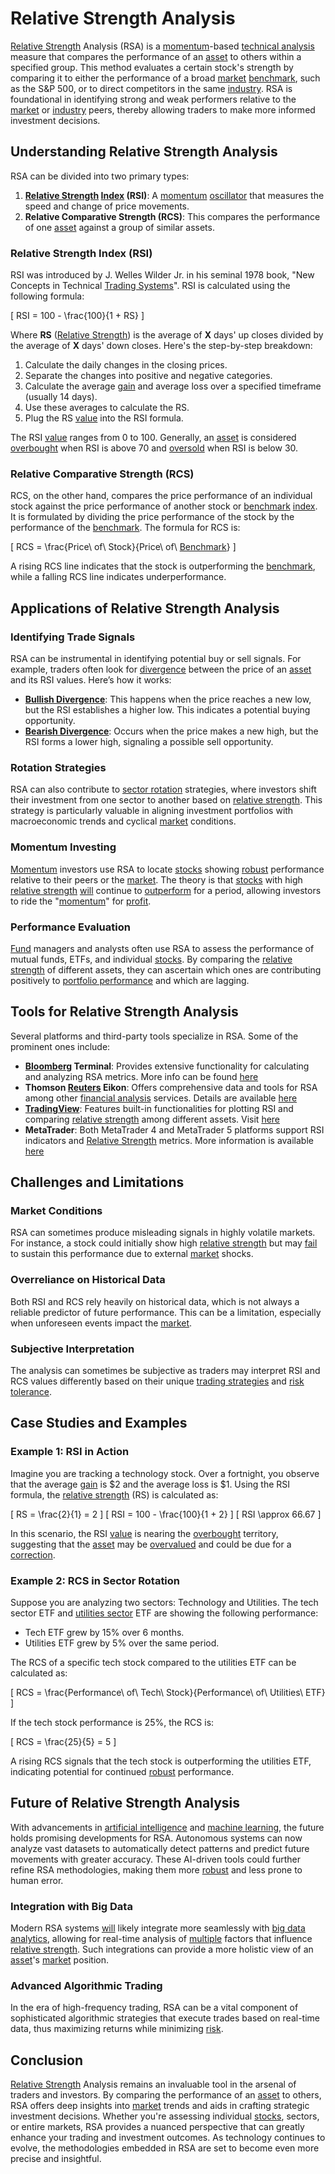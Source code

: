 # Relative Strength Analysis

[Relative Strength](../r/relative_strength.md) Analysis (RSA) is a [momentum](../m/momentum.md)-based [technical analysis](../t/technical_analysis.md) measure that compares the performance of an [asset](../a/asset.md) to others within a specified group. This method evaluates a certain stock's strength by comparing it to either the performance of a broad [market](../m/market.md) [benchmark](../b/benchmark.md), such as the S&P 500, or to direct competitors in the same [industry](../i/industry.md). RSA is foundational in identifying strong and weak performers relative to the [market](../m/market.md) or [industry](../i/industry.md) peers, thereby allowing traders to make more informed investment decisions.

## Understanding Relative Strength Analysis

RSA can be divided into two primary types:

1. **[Relative Strength](../r/relative_strength.md) [Index](../i/index_instrument.md) (RSI)**: A [momentum](../m/momentum.md) [oscillator](../o/oscillator.md) that measures the speed and change of price movements.
2. **Relative Comparative Strength (RCS)**: This compares the performance of one [asset](../a/asset.md) against a group of similar assets.

### Relative Strength Index (RSI)

RSI was introduced by J. Welles Wilder Jr. in his seminal 1978 book, "New Concepts in Technical [Trading Systems](../t/trading_systems.md)". RSI is calculated using the following formula:

\[ RSI = 100 - \frac{100}{1 + RS} \]

Where **RS** ([Relative Strength](../r/relative_strength.md)) is the average of **X** days' up closes divided by the average of **X** days' down closes. Here's the step-by-step breakdown:

1. Calculate the daily changes in the closing prices.
2. Separate the changes into positive and negative categories.
3. Calculate the average [gain](../g/gain.md) and average loss over a specified timeframe (usually 14 days).
4. Use these averages to calculate the RS.
5. Plug the RS [value](../v/value.md) into the RSI formula.

The RSI [value](../v/value.md) ranges from 0 to 100. Generally, an [asset](../a/asset.md) is considered [overbought](../o/overbought.md) when RSI is above 70 and [oversold](../o/oversold.md) when RSI is below 30.

### Relative Comparative Strength (RCS)

RCS, on the other hand, compares the price performance of an individual stock against the price performance of another stock or [benchmark](../b/benchmark.md) [index](../i/index_instrument.md). It is formulated by dividing the price performance of the stock by the performance of the [benchmark](../b/benchmark.md). The formula for RCS is:

\[ RCS = \frac{Price\ of\ Stock}{Price\ of\ [Benchmark](../b/benchmark.md)} \]

A rising RCS line indicates that the stock is outperforming the [benchmark](../b/benchmark.md), while a falling RCS line indicates underperformance.

## Applications of Relative Strength Analysis

### Identifying Trade Signals

RSA can be instrumental in identifying potential buy or sell signals. For example, traders often look for [divergence](../d/divergence.md) between the price of an [asset](../a/asset.md) and its RSI values. Here’s how it works:

- **[Bullish Divergence](../b/bullish_divergence.md)**: This happens when the price reaches a new low, but the RSI establishes a higher low. This indicates a potential buying opportunity.
- **[Bearish Divergence](../b/bearish_divergence.md)**: Occurs when the price makes a new high, but the RSI forms a lower high, signaling a possible sell opportunity.

### Rotation Strategies

RSA can also contribute to [sector rotation](../s/sector_rotation.md) strategies, where investors shift their investment from one sector to another based on [relative strength](../r/relative_strength.md). This strategy is particularly valuable in aligning investment portfolios with macroeconomic trends and cyclical [market](../m/market.md) conditions.

### Momentum Investing

[Momentum](../m/momentum.md) investors use RSA to locate [stocks](../s/stock.md) showing [robust](../r/robust.md) performance relative to their peers or the [market](../m/market.md). The theory is that [stocks](../s/stock.md) with high [relative strength](../r/relative_strength.md) [will](../w/will.md) continue to [outperform](../o/outperform.md) for a period, allowing investors to ride the "[momentum](../m/momentum.md)" for [profit](../p/profit.md). 

### Performance Evaluation

[Fund](../f/fund.md) managers and analysts often use RSA to assess the performance of mutual funds, ETFs, and individual [stocks](../s/stock.md). By comparing the [relative strength](../r/relative_strength.md) of different assets, they can ascertain which ones are contributing positively to [portfolio performance](../p/portfolio_performance.md) and which are lagging.

## Tools for Relative Strength Analysis

Several platforms and third-party tools specialize in RSA. Some of the prominent ones include:

- **[Bloomberg](../b/bloomberg.md) Terminal**: Provides extensive functionality for calculating and analyzing RSA metrics. More info can be found [here](https://www.bloomberg.com/professional/solution/bloomberg-terminal/)
- **Thomson [Reuters](../r/reuters.md) Eikon**: Offers comprehensive data and tools for RSA among other [financial analysis](../f/financial_analysis.md) services. Details are available [here](https://www.refinitiv.com/en/products/eikon-trading-software)
- **[TradingView](../t/tradingview.md)**: Features built-in functionalities for plotting RSI and comparing [relative strength](../r/relative_strength.md) among different assets. Visit [here](https://www.tradingview.com/)
- **MetaTrader**: Both MetaTrader 4 and MetaTrader 5 platforms support RSI indicators and [Relative Strength](../r/relative_strength.md) metrics. More information is available [here](https://www.metatrader4.com/en)

## Challenges and Limitations

### Market Conditions

RSA can sometimes produce misleading signals in highly volatile markets. For instance, a stock could initially show high [relative strength](../r/relative_strength.md) but may [fail](../f/fail.md) to sustain this performance due to external [market](../m/market.md) shocks.

### Overreliance on Historical Data

Both RSI and RCS rely heavily on historical data, which is not always a reliable predictor of future performance. This can be a limitation, especially when unforeseen events impact the [market](../m/market.md).

### Subjective Interpretation

The analysis can sometimes be subjective as traders may interpret RSI and RCS values differently based on their unique [trading strategies](../t/trading_strategies.md) and [risk tolerance](../r/risk_tolerance.md).

## Case Studies and Examples

### Example 1: RSI in Action

Imagine you are tracking a technology stock. Over a fortnight, you observe that the average [gain](../g/gain.md) is $2 and the average loss is $1. Using the RSI formula, the [relative strength](../r/relative_strength.md) (RS) is calculated as:

\[ RS = \frac{2}{1} = 2 \]
\[ RSI = 100 - \frac{100}{1 + 2} \]
\[ RSI \approx 66.67 \]

In this scenario, the RSI [value](../v/value.md) is nearing the [overbought](../o/overbought.md) territory, suggesting that the [asset](../a/asset.md) may be [overvalued](../o/overvalued.md) and could be due for a [correction](../c/correction.md).

### Example 2: RCS in Sector Rotation

Suppose you are analyzing two sectors: Technology and Utilities. The tech sector ETF and [utilities sector](../u/utilities_sector.md) ETF are showing the following performance:

- Tech ETF grew by 15% over 6 months.
- Utilities ETF grew by 5% over the same period.

The RCS of a specific tech stock compared to the utilities ETF can be calculated as:

\[ RCS = \frac{Performance\ of\ Tech\ Stock}{Performance\ of\ Utilities\ ETF} \]

If the tech stock performance is 25%, the RCS is:

\[ RCS = \frac{25}{5} = 5 \]

A rising RCS signals that the tech stock is outperforming the utilities ETF, indicating potential for continued [robust](../r/robust.md) performance.

## Future of Relative Strength Analysis

With advancements in [artificial intelligence](../a/artificial_intelligence_in_trading.md) and [machine learning](../m/machine_learning.md), the future holds promising developments for RSA. Autonomous systems can now analyze vast datasets to automatically detect patterns and predict future movements with greater accuracy. These AI-driven tools could further refine RSA methodologies, making them more [robust](../r/robust.md) and less prone to human error.

### Integration with Big Data

Modern RSA systems [will](../w/will.md) likely integrate more seamlessly with [big data analytics](../b/big_data_analytics_in_trading.md), allowing for real-time analysis of [multiple](../m/multiple.md) factors that influence [relative strength](../r/relative_strength.md). Such integrations can provide a more holistic view of an [asset](../a/asset.md)'s [market](../m/market.md) position.

### Advanced Algorithmic Trading

In the era of high-frequency trading, RSA can be a vital component of sophisticated algorithmic strategies that execute trades based on real-time data, thus maximizing returns while minimizing [risk](../r/risk.md).

## Conclusion

[Relative Strength](../r/relative_strength.md) Analysis remains an invaluable tool in the arsenal of traders and investors. By comparing the performance of an [asset](../a/asset.md) to others, RSA offers deep insights into [market](../m/market.md) trends and aids in crafting strategic investment decisions. Whether you're assessing individual [stocks](../s/stock.md), sectors, or entire markets, RSA provides a nuanced perspective that can greatly enhance your trading and investment outcomes. As technology continues to evolve, the methodologies embedded in RSA are set to become even more precise and insightful.
